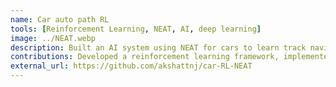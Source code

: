 ```yaml
---
name: Car auto path RL
tools: [Reinforcement Learning, NEAT, AI, deep learning]
image: ../NEAT.webp
description: Built an AI system using NEAT for cars to learn track navigation via reinforcement learning, evolving neural networks for optimal paths.
contributions: Developed a reinforcement learning framework, implemented NEAT for neural network evolution, and optimized the system for real-time car navigation on simulated tracks.
external_url: https://github.com/akshattnj/car-RL-NEAT
---
```

